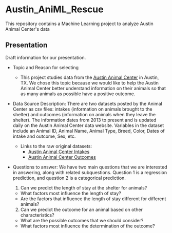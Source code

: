 # Austin_AniML_Rescue
This repository contains a Machine Learning project to analyze Austin Animal Center's data




## Presentation
Draft information for our presentation.

- Topic and Reason for selecting 
  - This project studies data from the [Austin Animal Center](http://www.austintexas.gov/content/austin-animal-center) in Austin, TX. We chose this topic because we would like to help the Austin Animal Center better understand information on their animals so that as many animals as possible have a positive outcome.

- Data Source Description: There are two datasets posted by the Animal Center as csv files: intakes (information on animals brought to the shelter) and outcomes (information on animals when they leave the shelter). The information dates from 2013 to present and is updated daily on the Austin Animal Center data website. Variables in the dataset include an Animal ID, Animal Name, Animal Type, Breed, Color, Dates of intake and outcome, Sex, etc. 
  - Links to the raw original datasets:
    - [Austin Animal Center Intakes](https://data.austintexas.gov/Health-and-Community-Services/Austin-Animal-Center-Intakes/wter-evkm)
    - [Austin Animal Center Outcomes](https://data.austintexas.gov/Health-and-Community-Services/Austin-Animal-Center-Outcomes/9t4d-g238)

- Questions to answer: We have two main questions that we are interested in answering, along with related subquestions. Question 1 is a regression prediction, and question 2 is a categorical prediction.
  1. Can we predict the length of stay at the shelter for animals?
    - What factors most influence the length of stay?
    - Are the factors that influence the length of stay different for different animals?
  2. Can we predict the outcome for an animal based on other characteristics?
    - What are the possible outcomes that we should consider?
    - What factors most influence the determination of the outcome?
  